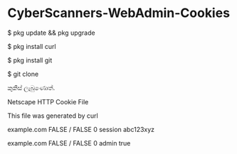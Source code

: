 # CyberScanners-WebAdmin-Cookies

$ pkg update && pkg upgrade

$ pkg install curl

$ pkg install git

$ git clone 

කුකීස් ලැබුණොත්.

Netscape HTTP Cookie File

This file was generated by curl

example.com    FALSE    /    FALSE    0    session    abc123xyz

example.com    FALSE    /    FALSE    0    admin    true
